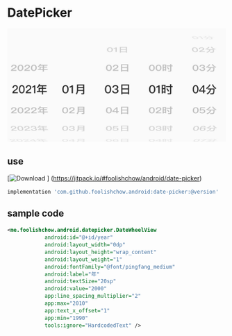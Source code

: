 # DatePicker



![screenshot](./screenshot.jpg)

## use
[![Download](https://jitpack.io/v/foolishchow/android/date-picker.svg) ]
(https://jitpack.io/#foolishchow/android/date-picker)

```gradle
implementation 'com.github.foolishchow.android:date-picker:@version'
```

## sample code
```xml
<me.foolishchow.android.datepicker.DateWheelView
            android:id="@+id/year"
            android:layout_width="0dp"
            android:layout_height="wrap_content"
            android:layout_weight="1"
            android:fontFamily="@font/pingfang_medium"
            android:label="年"
            android:textSize="20sp"
            android:value="2000"
            app:line_spacing_multiplier="2"
            app:max="2010"
            app:text_x_offset="1"
            app:min="1990"
            tools:ignore="HardcodedText" />

```
